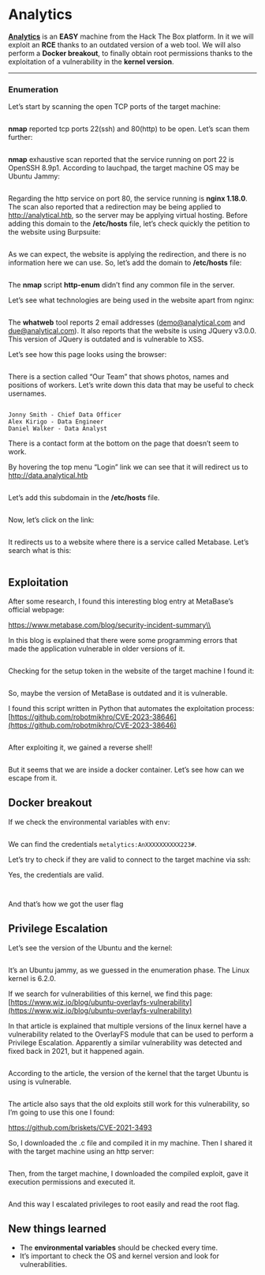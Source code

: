 # Analytics

[**Analytics**](https://app.hackthebox.com/machines/Analytics) is an **EASY** machine from the Hack The Box platform. In it we will exploit an **RCE** thanks to an outdated version of a web tool. We will also perform a **Docker breakout**, to finally obtain root permissions thanks to the exploitation of a vulnerability in the **kernel version**.

***

### Enumeration <a href="#user-content-enumeration" id="user-content-enumeration"></a>

Let’s start by scanning the open TCP ports of the target machine:

<figure><img src="../../.gitbook/assets/image (4) (1).png" alt=""><figcaption></figcaption></figure>

**nmap** reported tcp ports 22(ssh) and 80(http) to be open. Let’s scan them further:

<figure><img src="../../.gitbook/assets/image (5) (1).png" alt=""><figcaption></figcaption></figure>

**nmap** exhaustive scan reported that the service running on port 22 is OpenSSH 8.9p1. According to lauchpad, the target machine OS may be Ubuntu Jammy:

<figure><img src="../../.gitbook/assets/image (7) (1).png" alt=""><figcaption></figcaption></figure>

Regarding the http service on port 80, the service running is **nginx 1.18.0**. The scan also reported that a redirection may be being applied to http://analytical.htb, so the server may be applying virtual hosting. Before adding this domain to the **/etc/hosts** file, let’s check quickly the petition to the website using Burpsuite:

<figure><img src="../../.gitbook/assets/image (8) (1).png" alt=""><figcaption></figcaption></figure>

As we can expect, the website is applying the redirection, and there is no information here we can use. So, let’s add the domain to **/etc/hosts** file:

<figure><img src="../../.gitbook/assets/image (9) (1).png" alt=""><figcaption></figcaption></figure>

The **nmap** script **http-enum** didn’t find any common file in the server.

Let’s see what technologies are being used in the website apart from nginx:

<figure><img src="../../.gitbook/assets/image (10) (1).png" alt=""><figcaption></figcaption></figure>

The **whatweb** tool reports 2 email addresses (demo@analytical.com and due@analytical.com). It also reports that the website is using JQuery v3.0.0. This version of JQuery is outdated and is vulnerable to XSS.

Let’s see how this page looks using the browser:

<figure><img src="../../.gitbook/assets/image (11) (1).png" alt=""><figcaption></figcaption></figure>

There is a section called “Our Team” that shows photos, names and positions of workers. Let’s write down this data that may be useful to check usernames.

<figure><img src="../../.gitbook/assets/image (12) (1).png" alt=""><figcaption></figcaption></figure>

```
Jonny Smith - Chief Data Officer
Alex Kirigo - Data Engineer
Daniel Walker - Data Analyst
```

There is a contact form at the bottom on the page that doesn’t seem to work.

By hovering the top menu “Login” link we can see that it will redirect us to http://data.analytical.htb

<figure><img src="../../.gitbook/assets/image (13) (1).png" alt=""><figcaption></figcaption></figure>

Let’s add this subdomain in the **/etc/hosts** file.

<figure><img src="../../.gitbook/assets/image (14) (1).png" alt=""><figcaption></figcaption></figure>

Now, let’s click on the link:

<figure><img src="../../.gitbook/assets/image (15) (1).png" alt=""><figcaption></figcaption></figure>

It redirects us to a website where there is a service called Metabase. Let’s search what is this:

<figure><img src="../../.gitbook/assets/image (16) (1).png" alt=""><figcaption></figcaption></figure>

## Exploitation <a href="#user-content-exploitation" id="user-content-exploitation"></a>

After some research, I found this interesting blog entry at MetaBase’s official webpage:

https://www.metabase.com/blog/security-incident-summary\\

In this blog is explained that there were some programming errors that made the application vulnerable in older versions of it.

<figure><img src="../../.gitbook/assets/image (17) (1).png" alt=""><figcaption></figcaption></figure>

Checking for the setup token in the website of the target machine I found it:

<figure><img src="../../.gitbook/assets/image (18) (1).png" alt=""><figcaption></figcaption></figure>

So, maybe the version of MetaBase is outdated and it is vulnerable.

I found this script written in Python that automates the exploitation process: [https://github.com/robotmikhro/CVE-2023-38646](https://github.com/robotmikhro/CVE-2023-38646)

<figure><img src="../../.gitbook/assets/image (21) (1).png" alt=""><figcaption></figcaption></figure>

After exploiting it, we gained a reverse shell!

<figure><img src="../../.gitbook/assets/image (22) (1).png" alt=""><figcaption></figcaption></figure>

But it seems that we are inside a docker container. Let’s see how can we escape from it.

## Docker breakout <a href="#user-content-docker-breakout" id="user-content-docker-breakout"></a>

If we check the environmental variables with <kbd>env</kbd>:

<figure><img src="../../.gitbook/assets/image (23) (1).png" alt=""><figcaption></figcaption></figure>

We can find the credentials `metalytics:AnXXXXXXXXXX223#`.

Let’s try to check if they are valid to connect to the target machine via ssh:

Yes, the credentials are valid.

<figure><img src="../../.gitbook/assets/image (24) (1).png" alt=""><figcaption></figcaption></figure>

<figure><img src="../../.gitbook/assets/image (25) (1).png" alt=""><figcaption></figcaption></figure>

And that’s how we got the user flag

## Privilege Escalation <a href="#user-content-privilege-escalation" id="user-content-privilege-escalation"></a>

Let’s see the version of the Ubuntu and the kernel:

<figure><img src="../../.gitbook/assets/image (26) (1).png" alt=""><figcaption></figcaption></figure>

It’s an Ubuntu jammy, as we guessed in the enumeration phase. The Linux kernel is 6.2.0.

If we search for vulnerabilities of this kernel, we find this page: [https://www.wiz.io/blog/ubuntu-overlayfs-vulnerability](https://www.wiz.io/blog/ubuntu-overlayfs-vulnerability)

In that article is explained that multiple versions of the linux kernel have a vulnerability related to the OverlayFS module that can be used to perform a Privilege Escalation. Apparently a similar vulnerability was detected and fixed back in 2021, but it happened again.

<figure><img src="../../.gitbook/assets/image (27) (1).png" alt=""><figcaption></figcaption></figure>

According to the article, the version of the kernel that the target Ubuntu is using is vulnerable.

<figure><img src="../../.gitbook/assets/image (28) (1).png" alt=""><figcaption></figcaption></figure>

The article also says that the old exploits still work for this vulnerability, so I’m going to use this one I found:

https://github.com/briskets/CVE-2021-3493

So, I downloaded the .c file and compiled it in my machine. Then I shared it with the target machine using an http server:

<figure><img src="../../.gitbook/assets/image (29) (1).png" alt=""><figcaption></figcaption></figure>

Then, from the target machine, I downloaded the compiled exploit, gave it execution permissions and executed it.

<figure><img src="../../.gitbook/assets/image (30) (1).png" alt=""><figcaption></figcaption></figure>

And this way I escalated privileges to root easily and read the root flag.

## New things learned <a href="#user-content-new-things-learned" id="user-content-new-things-learned"></a>

* The **environmental variables** should be checked every time.
* It’s important to check the OS and kernel version and look for vulnerabilities.
